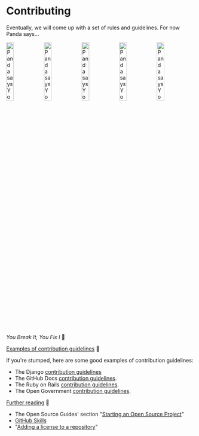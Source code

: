 <!-- markdownlint-disable MD025 MD026 MD033 MD036 MD041 -->
<!-- omit in toc -->
# Contributing

Eventually, we will come up with a set of rules and guidelines. For now Panda says...

<div style="width:100%;clear:float;">
<img src="https://gist.github.com/assets/8126807/32843a09-a7d4-4fa3-b471-e993661ac78e" style="float:left;width:20%;margin:0;padding:0;" alt="Panda says You Break It, You Fix It!">
<img src="https://gist.github.com/assets/8126807/1dc02154-5ec5-4b90-b666-28f92f95f8e8" style="float:left;width:20%;margin:0;padding:0;" alt="Panda says You Break It, You Fix It!">
<img src="https://gist.github.com/assets/8126807/a446f7ea-db29-4a37-a2ae-14e5469e5ad7" style="float:left;width:20%;margin:0;padding:0;" alt="Panda says You Break It, You Fix It!">
<img src="https://gist.github.com/assets/8126807/9082170c-90f2-4560-9697-be61cc46a86b" style="float:left;width:20%;margin:0;padding:0;" alt="Panda says You Break It, You Fix It!">
<img src="https://gist.github.com/assets/8126807/884aacf4-45c9-4f87-9d76-eb35b266337b" style="float:left;width:20%;margin:0;padding:0;" alt="Panda says You Break It, You Fix It!">
</div>

*You Break It, You Fix I* 🐼

[Examples of contribution guidelines](https://docs.github.com/en/communities/setting-up-your-project-for-healthy-contributions/setting-guidelines-for-repository-contributors#examples-of-contribution-guidelines) 🔗

If you're stumped, here are some good examples of contribution guidelines:

- The Django [contribution guidelines](https://github.com/django/django/blob/main/CONTRIBUTING.rst)
- The GitHub Docs [contribution guidelines](https://docs.github.com/en/contributing).
- The Ruby on Rails [contribution guidelines](https://github.com/rails/rails/blob/main/CONTRIBUTING.md).
- The Open Government [contribution guidelines](https://github.com/opengovernment/opengovernment/blob/master/CONTRIBUTING.md).

[Further reading](https://docs.github.com/en/communities/setting-up-your-project-for-healthy-contributions/setting-guidelines-for-repository-contributors#further-reading) 🔗

- The Open Source Guides' section "[Starting an Open Source Project](https://opensource.guide/starting-a-project/)"
- [GitHub Skills](https://skills.github.com/)
- "[Adding a license to a repository](https://docs.github.com/en/communities/setting-up-your-project-for-healthy-contributions/adding-a-license-to-a-repository)"

<!--

![You Break It, You Fix It](https://gist.github.com/assets/8126807/32843a09-a7d4-4fa3-b471-e993661ac78e)
![pandas with tools You Break It, You Fix It 3](https://gist.github.com/assets/8126807/1dc02154-5ec5-4b90-b666-28f92f95f8e8)
![pandas with tools You Break It, You Fix It](https://gist.github.com/assets/8126807/a446f7ea-db29-4a37-a2ae-14e5469e5ad7)
![_5991b756-7e27-465a-931e-7258804d7eed](https://gist.github.com/assets/8126807/9082170c-90f2-4560-9697-be61cc46a86b)
![_fc5aa069-01a9-497a-aab0-89beadfaca2f](https://gist.github.com/assets/8126807/884aacf4-45c9-4f87-9d76-eb35b266337b)

-->
